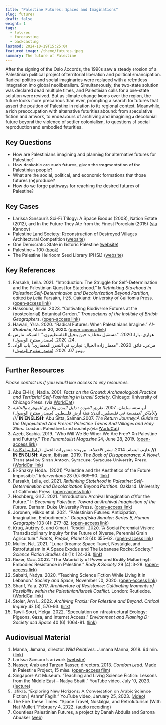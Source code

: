```yaml
---
title: "Palestine Futures: Spaces and Imaginations"
slug: futures
draft: false
weight: 1
tags:
  - futures
  - forecasting
  - backcasting
lastmod: 2024-10-19T15:25:00
featured_image: /theme/futures.jpeg
summary: The future of Palestine
---
```

After the signing of the Oslo Accords, the 1990s saw a steady erosion of a Palestinian political project of territorial liberation and political emancipation. Radical politics and social imaginaries were replaced with a relentless integration into global neoliberalism. Simultaneously, the two-state solution was declared dead multiple times, and Palestinian calls for a one-state solution were revived. But as climate change looms over the region, the future looks more precarious than ever, prompting a search for futures that assert the position of Palestine in relation to its regional context. Meanwhile, a rich preoccupation with alternative futurities abound: from speculative fiction and artwork, to endeavours of archiving and imagining a decolonial future beyond the violence of settler colonialism, to questions of social reproduction and embodied futurities.

## Key Questions

- How are Palestinians imagining and planning for alternative futures for Palestine? 
- How desirable are such futures, given the fragmentation of the Palestinian people? 
- What are the social, political, and economic formations that those futures (re)produce? 
- How do we forge pathways for reaching the desired futures of Palestine? 

## Key Cases

- Larissa Sansour’s Sci-Fi Trilogy: A Space Exodus (2008), Nation Estate (2012), and In the Future They Ate from the Finest Porcelain (2015) ([via Kanopy](https://www.kanopystreaming.com/category/supplier/mec-film))
- Palestine Land Society: Reconstruction of Destroyed Villages Architectural Competition ([website](https://www.plands.org/en/competition-news))
- One Democratic State in historic Palestine ([website](https://onedemocraticstate.com)) 
- Palestine + 100 ([book](https://commapress.co.uk/books/palestine-100))
- The Palestine Heirloom Seed Library (PHSL) ([website](https://viviensansour.com/Palestine-Heirloom))

## Key References 

1. Farsakh, Leila. 2021. “Introduction: The Struggle for Self-Determination and the Palestinian Quest for Statehood.” In *Rethinking Statehood in Palestine: Self-Determination and Decolonization Beyond Partition*, edited by Leila Farsakh, 1-25. Oakland: University of California Press. ([open-access link](https://luminosoa.org/site/chapters/e/10.1525/luminos.113.a/))
2. Hassouna, Silvia. 2023. “Cultivating Biodiverse Futures at the (postcolonial) Botanical Garden.” *Transactions of the Institute of British Geographer*s. ([open-access link](https://rgs-ibg.onlinelibrary.wiley.com/doi/10.1111/tran.12639)) 
3. Hawari, Yara. 2020. “Radical Futures: When Palestinians Imagine.” *Al-Shabaka*, March 20, 2020. ([open-access link](https://al-shabaka.org/commentaries/radical-futures-when-palestinians-imagine/))
4. هواري، يارا. 2020. "مستقبل مختلف: حين يتخيل الفلسطينيون."  الشبكة، مارس 24، 2020. ([مصدر مفتوح الوصول](https://al-shabaka.org/commentaries/%D9%85%D8%B3%D8%AA%D9%82%D8%A8%D9%84-%D9%85%D8%AE%D8%AA%D9%84%D9%81-%D8%AD%D9%8A%D9%86-%D9%8A%D8%AA%D8%AE%D9%8A%D9%84-%D8%A7%D9%84%D9%81%D9%84%D8%B3%D8%B7%D9%8A%D9%86%D9%8A%D9%88%D9%86/)).
5. مرعي، فائق. 2020. "معمار زاده الخيال: تجارب في التحرر المعماري." باب الواد، يونيو 07، 2020. ([مصدر مفتوح الوصول](https://babelwad.com/ar/%D9%86%D8%B5%D9%88%D8%B5/%D9%85%D8%B9%D9%85%D8%A7%D8%B1-%D8%B2%D8%A7%D8%AF%D9%87-%D8%A7%D9%84%D8%AE%D9%8A%D8%A7%D9%84-%D8%AA%D8%AC%D8%A7%D8%B1%D8%A8-%D9%81%D9%8A-%D8%A7%D9%84%D8%AA%D8%AD%D8%B1%D8%B1-%D8%A7%D9%84%D9%85%D8%B9/)). 

----------------------

## Further Resources

*Please contact us if you would like access to any resources.*

1. Abu El-Haj, Nadia. 2001. *Facts on the Ground: Archaeological Practice and Territorial Self-Fashioning in Israeli Society*. Chicago: University of Chicago Press. (via [WorldCat](https://search.worldcat.org/title/Facts-on-the-ground-:-archaeological-practice-and-territorial-self-fashioning-in-Israeli-society/oclc/47666593))
2. أبو ستة، سلمان. 2007. *طريق العودة : دليل المدن والقرى المهجرة والحالية والأماكن المقدسة في فلسطين.* لندن: هيئة أرض فلسطين. ([مصدر مفتوح الوصول](https://www.plands.org/en/maps-atlases/atlases/the-return-journey/return-jounrney-pdfs)) /// **IN ENGLISH:** Abu Sitta, Salman.2007. *The Return Journey:A Guide to the Depopulated And Present Palestine Towns And Villages and Holy Sites*. London: Palestine Land society.(via [WorldCat](https://search.worldcat.org/title/173205494))
3. Azeb, Sophia. 2019. “Who Will We Be When We Are Free? On Palestine and Futurity.” *The Funambulist Magazine* 24, June 28, 2019. ([open-access link](https://thefunambulist.net/magazine/24-futurisms/will-free-palestine-futurity-sophia-azeb))
4. عازم، ابتسام. 2014. *سفر الاختفاء*.  بيروت: منشورات الجمل. ([رابط ورلدكات](https://search.worldcat.org/title/884401035)) **/// IN ENGLISH**: Azem, Ibtisam. 2019. *The Book of Disappearance: A Novel*. Translated by Sinan Antoon. Syracuse: Syracuse University Press. ([WorldCat link](https://search.worldcat.org/title/1097462878))
5. El-Shakry, Hoda.  (2021) “Palestine and the Aesthetics of the Future Impossible.” *Interventions* 23 (5): 669–90. ([link](https://www.tandfonline.com/doi/full/10.1080/1369801X.2021.1885471))
6. Farsakh, Leila, ed. 2021. *Rethinking Statehood in Palestine: Self-Determination and Decolonization Beyond Partition*. Oakland: University of California Press. ([open-access link](https://luminosoa.org/site/books/e/10.1525/luminos.113/))
7. Hochberg, Gil Z. 2021. “Introduction: Archival Imagination of/for the Future.” In *Becoming Palestine: Toward an Archival Imagination of the Future*. Durham: Duke University Press. ([open-access link](https://assets-us-01.kc-usercontent.com/f7ca9afb-82c2-002a-a423-84e111d5b498/b24268db-351e-4419-bb16-debab12c9297/978-1-4780-1482-9_601.pdf?fm=webp&auto=format&lossless=true))
8. Joronen, Mikko et al. 2021. “Palestinian Futures: Anticipation, Imagination, Embodiments.” *Geografiska Annaler: Series B, Human Geography* 103 (4): 277-82. ([open-access link](https://www.tandfonline.com/doi/full/10.1080/04353684.2021.2004196))
9. Krug, Aubrey S. and Omar I. Tesdell. 2020. “A Social Perennial Vision: Transdisciplinary Inquiry for the Future of Diverse, Perennial Grain Agriculture.” *Plants, People, Planet* 3 (4): 355–62. ([open-access link](https://nph.onlinelibrary.wiley.com/doi/10.1002/ppp3.10175))
10. Muller, Nat. 2021. “Lunar Dreams: Space Travel, Nostalgia, and Retrofuturism in A Space Exodus and The Lebanese Rocket Society.” *Science Fiction Studies* 48 (1): 124-38. ([link](https://muse.jhu.edu/pub/347/article/800305/pdf))
11. Rexer, Gala. 2023. “The Materiality of Power and Bodily Matter(ing): Embodied Resistance in Palestine.” *Body & Society* 29 (4): 3-28. ([open-access link](https://journals.sagepub.com/doi/10.1177/1357034X231201950))
12. Sabaiti, Nadya. 2020. “Teaching Science Fiction While Living It in Lebanon.” *Society and Space*, November 20, 2020. ([open-access link](https://www.societyandspace.org/articles/teaching-science-fiction-while-living-it-in-lebanon))
13. Sharif, Yara. 2017. *Architecture of Resistance: Cultivating Moments of Possibility within the Palestinian/Israeli Conflict*, London: Routledge. ([WorldCat link](https://search.worldcat.org/title/987318656))
14. Stoler, Ann L. 2022. *Archiving Praxis: For Palestine and Beyond*. *Critical Inquiry* 48 (3), 570-93. ([link](https://www.journals.uchicago.edu/doi/10.1086/718625)) 
15. Tawil-Souri, Helga. 2022. “Speculation on Infrastructural Ecology: Pigeons, Gaza, and Internet Access.” *Environment and Planning D: Society and Space* 40 (6): 1064-81. ([link](https://journals.sagepub.com/doi/abs/10.1177/02637758221139857#:~:text=As%20a%20prototype%2C%20it%20is,WiFi%20and%20do%2Dit%2Dyourself))

## Audiovisual Material

1. Manna, Jumana, director. *Wild Relatives.* Jumana Manna, 2018. 64 min. ([link](https://www.jumanamanna.com/Wild-Relatives))
2. Larissa Sansour’s artwork ([website](https://larissasansour.com/))
3. Nasser, Arab and Tarzan Nasser, directors. 2013. *Condom Lead*. Made in Palestine Project, 15 mins. ([open-access film](https://youtu.be/LNkn552kEYA?si=SvTvoEaAOBC9zDc-))
4. Singapore Art Museum. “Teaching and Living Science Fiction: Lessons from the Middle East – Nadya Sbaiti.” YouTube video. July 10, 2023. ([lecture](https://youtu.be/guEgt5r5RbU?si=BXCdRljMyyAQKbPY)) 
5.  afikra. “Exploring New Horizons: A Conversation on Arabic Science Fiction | Ashraf Fagih.” YouTube video, January 25, 2023. ([video](https://youtu.be/JpFxK4SELZU)) 
6. The Fire These Times. “Space Travel, Nostalgia, and Retrofuturism (With Nat Muller).”February 4, 2022. ([audio recording](https://thefirethesetimes.com/2022/02/04/98-space-travel-nostalgia-and-retrofuturism-with-nat-muller/))
7. Countless Palestinian Futures, a project by Danah Abdulla and Sarona Abuaker ([web](https://palifutures.com))
